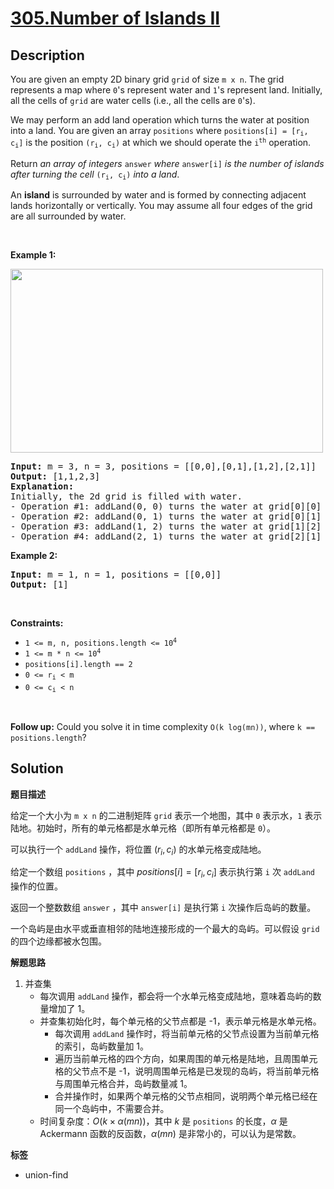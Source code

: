# [305.Number of Islands II](https://leetcode.com/problems/number-of-islands-ii/description/)

## Description

<p>You are given an empty 2D binary grid <code>grid</code> of size <code>m x n</code>. The grid represents a map where <code>0</code>&#39;s represent water and <code>1</code>&#39;s represent land. Initially, all the cells of <code>grid</code> are water cells (i.e., all the cells are <code>0</code>&#39;s).</p>

<p>We may perform an add land operation which turns the water at position into a land. You are given an array <code>positions</code> where <code>positions[i] = [r<sub>i</sub>, c<sub>i</sub>]</code> is the position <code>(r<sub>i</sub>, c<sub>i</sub>)</code> at which we should operate the <code>i<sup>th</sup></code> operation.</p>

<p>Return <em>an array of integers</em> <code>answer</code> <em>where</em> <code>answer[i]</code> <em>is the number of islands after turning the cell</em> <code>(r<sub>i</sub>, c<sub>i</sub>)</code> <em>into a land</em>.</p>

<p>An <strong>island</strong> is surrounded by water and is formed by connecting adjacent lands horizontally or vertically. You may assume all four edges of the grid are all surrounded by water.</p>

<p>&nbsp;</p>
<p><strong class="example">Example 1:</strong></p>
<img alt="" src="https://fastly.jsdelivr.net/gh/doocs/leetcode@main/solution/0300-0399/0305.Number%20of%20Islands%20II/images/tmp-grid.jpg" style="width: 500px; height: 294px;" />
<pre>
<strong>Input:</strong> m = 3, n = 3, positions = [[0,0],[0,1],[1,2],[2,1]]
<strong>Output:</strong> [1,1,2,3]
<strong>Explanation:</strong>
Initially, the 2d grid is filled with water.
- Operation #1: addLand(0, 0) turns the water at grid[0][0] into a land. We have 1 island.
- Operation #2: addLand(0, 1) turns the water at grid[0][1] into a land. We still have 1 island.
- Operation #3: addLand(1, 2) turns the water at grid[1][2] into a land. We have 2 islands.
- Operation #4: addLand(2, 1) turns the water at grid[2][1] into a land. We have 3 islands.
</pre>

<p><strong class="example">Example 2:</strong></p>

<pre>
<strong>Input:</strong> m = 1, n = 1, positions = [[0,0]]
<strong>Output:</strong> [1]
</pre>

<p>&nbsp;</p>
<p><strong>Constraints:</strong></p>

<ul>
  <li><code>1 &lt;= m, n, positions.length &lt;= 10<sup>4</sup></code></li>
  <li><code>1 &lt;= m * n &lt;= 10<sup>4</sup></code></li>
  <li><code>positions[i].length == 2</code></li>
  <li><code>0 &lt;= r<sub>i</sub> &lt; m</code></li>
  <li><code>0 &lt;= c<sub>i</sub> &lt; n</code></li>
</ul>

<p>&nbsp;</p>
<p><strong>Follow up:</strong> Could you solve it in time complexity <code>O(k log(mn))</code>, where <code>k == positions.length</code>?</p>

## Solution

**题目描述**

给定一个大小为 `m x n` 的二进制矩阵 `grid` 表示一个地图，其中 `0` 表示水，`1` 表示陆地。初始时，所有的单元格都是水单元格（即所有单元格都是 `0`）。

可以执行一个 `addLand` 操作，将位置 $(r_i, c_i)$ 的水单元格变成陆地。

给定一个数组 `positions` ，其中 $positions[i] = [r_i, c_i]$ 表示执行第 `i` 次 `addLand` 操作的位置。

返回一个整数数组 `answer` ，其中 `answer[i]` 是执行第 `i` 次操作后岛屿的数量。

一个岛屿是由水平或垂直相邻的陆地连接形成的一个最大的岛屿。可以假设 `grid` 的四个边缘都被水包围。

**解题思路**

1. 并查集
   - 每次调用 `addLand` 操作，都会将一个水单元格变成陆地，意味着岛屿的数量增加了 1。
   - 并查集初始化时，每个单元格的父节点都是 -1，表示单元格是水单元格。
     - 每次调用 `addLand` 操作时，将当前单元格的父节点设置为当前单元格的索引，岛屿数量加 1。
     - 遍历当前单元格的四个方向，如果周围的单元格是陆地，且周围单元格的父节点不是 -1，说明周围单元格是已发现的岛屿，将当前单元格与周围单元格合并，岛屿数量减 1。
     - 合并操作时，如果两个单元格的父节点相同，说明两个单元格已经在同一个岛屿中，不需要合并。
   - 时间复杂度：$O(k \times \alpha(mn))$，其中 $k$ 是 `positions` 的长度，$\alpha$ 是 Ackermann 函数的反函数，$\alpha(mn)$ 是非常小的，可以认为是常数。

**标签**

- union-find
